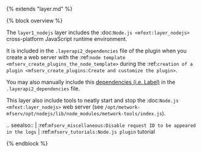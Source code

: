 {% extends "layer.md" %}

{% block overview %}

The `layer1_nodejs` layer includes the :doc:`Node.js <mfext:layer_nodejs>` cross-platform JavaScript runtime environment.

It is included in the `.layerapi2_dependencies` file of the plugin when you create a web server with the :ref:`node template <mfserv_create_plugins_the_node_template>` during the :ref:`creation of a plugin <mfserv_create_plugins:Create and customize the plugin>`.

You may also manually include this [dependencies (i.e. Label)](#label) in the `.layerapi2_dependencies` file.

This layer also include tools to neatly start and stop the :doc:`Node.js <mfext:layer_nodejs>` web server (see `/opt/metwork-mfserv/opt/nodejs/lib/node_modules/metwork-tools/index.js`).


.. seealso::
    | :ref:`mfserv_miscellaneous:Disable request ID to be appeared in the logs`
    | :ref:`mfserv_tutorials:Node.js plugin` tutorial


{% endblock %}
